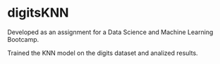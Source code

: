 # digitsKNN
Developed as an assignment for a Data Science and Machine Learning Bootcamp.

Trained the KNN model on the digits dataset and analized results.
